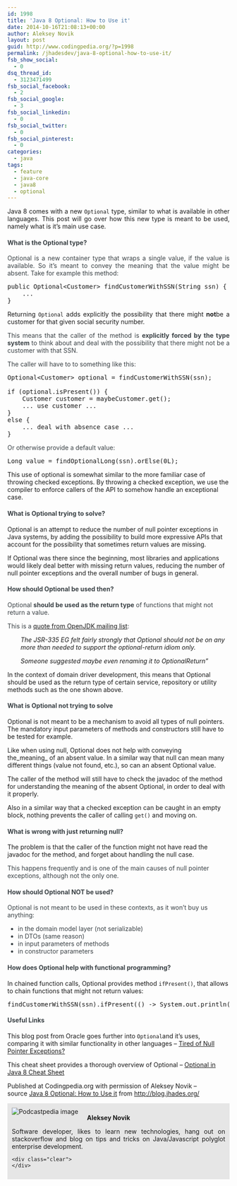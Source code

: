 ```yaml
---
id: 1998
title: 'Java 8 Optional: How to Use it'
date: 2014-10-16T21:08:13+00:00
author: Aleksey Novik
layout: post
guid: http://www.codingpedia.org/?p=1998
permalink: /jhadesdev/java-8-optional-how-to-use-it/
fsb_show_social:
  - 0
dsq_thread_id:
  - 3123471499
fsb_social_facebook:
  - 2
fsb_social_google:
  - 3
fsb_social_linkedin:
  - 0
fsb_social_twitter:
  - 0
fsb_social_pinterest:
  - 0
categories:
  - java
tags:
  - feature
  - java-core
  - java8
  - optional
---
```

<p style="text-align: justify;">
  Java 8 comes with a new <code>Optional</code> type, similar to what is available in other languages. This post will go over how this new type is meant to be used, namely what is it&#8217;s main use case.
</p>

<h4 id="whatistheoptionaltype" style="color: #3a4145;">
  What is the Optional type?
</h4>

<!--more-->

<p style="color: #3a4145; text-align: justify;">
  Optional is a new container type that wraps a single value, if the value is available. So it&#8217;s meant to convey the meaning that the value might be absent. Take for example this method:
</p>

<pre class="lang:java decode:true ">public Optional&lt;Customer&gt; findCustomerWithSSN(String ssn) {
    ...
}</pre>

<p style="text-align: justify;">
  Returning <code>Optional</code> adds explicitly the possibility that there might <strong>not</strong>be a customer for that given social security number.
</p>

<p style="color: #3a4145; text-align: justify;">
  This means that the caller of the method is <strong>explicitly forced by the type system</strong> to think about and deal with the possibility that there might not be a customer with that SSN.
</p>

<p style="color: #3a4145;">
  The caller will have to to something like this:
</p>

<pre class="lang:java decode:true ">Optional&lt;Customer&gt; optional = findCustomerWithSSN(ssn);

if (optional.isPresent()) {
    Customer customer = maybeCustomer.get();
    ... use customer ...
}
else {
    ... deal with absence case ...
}</pre>

<span style="color: #3a4145;">Or otherwise provide a default value:</span>

<pre class="lang:java decode:true ">Long value = findOptionalLong(ssn).orElse(0L);</pre>

This use of optional is somewhat similar to the more familiar case of throwing checked exceptions. By throwing a checked exception, we use the compiler to enforce callers of the API to somehow handle an exceptional case.

<h4 id="whatisoptionaltryingtosolve" style="color: #3a4145;">
  What is Optional trying to solve?
</h4>

Optional is an attempt to reduce the number of null pointer exceptions in Java systems, by adding the possibility to build more expressive APIs that account for the possibility that sometimes return values are missing.

If Optional was there since the beginning, most libraries and applications would likely deal better with missing return values, reducing the number of null pointer exceptions and the overall number of bugs in general.

<h4 id="howshouldoptionalbeusedthen" style="color: #3a4145;">
  How should Optional be used then?
</h4>

<p style="color: #3a4145;">
  Optional <strong>should be used as the return type</strong> of functions that might not return a value.
</p>

<p style="color: #3a4145;">
  This is a <a href="http://mail.openjdk.java.net/pipermail/jdk8-dev/2013-September/003274.html">quote from OpenJDK mailing list</a>:
</p>

<p style="font-style: italic; padding-left: 30px;">
  The JSR-335 EG felt fairly strongly that Optional should not be on any more than needed to support the optional-return idiom only.
</p>

<p style="font-style: italic; padding-left: 30px;">
  Someone suggested maybe even renaming it to OptionalReturn&#8221;
</p>

In the context of domain driver development, this means that Optional should be used as the return type of certain service, repository or utility methods such as the one shown above.

<h4 id="whatisoptionalnottryingtosolve" style="color: #3a4145;">
  What is Optional not trying to solve
</h4>

Optional is not meant to be a mechanism to avoid all types of null pointers. The mandatory input parameters of methods and constructors still have to be tested for example.

Like when using null, Optional does not help with conveying the_meaning_ of an absent value. In a similar way that null can mean many different things (value not found, etc.), so can an absent Optional value.

The caller of the method will still have to check the javadoc of the method for understanding the meaning of the absent Optional, in order to deal with it properly.

Also in a similar way that a checked exception can be caught in an empty block, nothing prevents the caller of calling `get()` and moving on.

<h4 id="whatiswrongwithjustreturningnull" style="color: #3a4145;">
  What is wrong with just returning null?
</h4>

The problem is that the caller of the function might not have read the javadoc for the method, and forget about handling the null case.

<p style="color: #3a4145;">
  This happens frequently and is one of the main causes of null pointer exceptions, although not the only one.
</p>

<h4 id="howshouldoptionalnotbeused" style="color: #3a4145;">
  How should Optional NOT be used?
</h4>

<p style="color: #3a4145;">
  Optional is not meant to be used in these contexts, as it won&#8217;t buy us anything:
</p>

<ul style="color: #3a4145;">
  <li>
    in the domain model layer (not serializable)
  </li>
  <li>
    in DTOs (same reason)
  </li>
  <li>
    in input parameters of methods
  </li>
  <li>
    in constructor parameters
  </li>
</ul>

<h4 id="howdoesoptionalhelpwithfunctionalprogramming" style="color: #3a4145;">
  How does Optional help with functional programming?
</h4>

In chained function calls, Optional provides method `ifPresent()`, that allows to chain functions that might not return values:

<pre class="lang:java decode:true ">findCustomerWithSSN(ssn).ifPresent(() -&gt; System.out.println("customer exists!"));</pre>

<h4 id="usefullinks" style="color: #3a4145;">
  Useful Links
</h4>

This blog post from Oracle goes further into `Optional`and it&#8217;s uses, comparing it with similar functionality in other languages &#8211; [Tired of Null Pointer Exceptions?](http://www.oracle.com/technetwork/articles/java/java8-optional-2175753.html)

This cheat sheet provides a thorough overview of Optional &#8211; [Optional in Java 8 Cheat Sheet](http://java.dzone.com/articles/optional-java-8-cheat-sheet)

<p class="note_normal">
  Published at Codingpedia.org with permission of Aleksey Novik &#8211; source <a title="http://blog.jhades.org/java-8-how-to-use-optional/" href="http://blog.jhades.org/java-8-how-to-use-optional/" target="_blank">Java 8 Optional: How to Use it</a> from <a title="http://blog.jhades.org/" href="http://blog.jhades.org/" target="_blank">http://blog.jhades.org/</a>
</p>

<div id="about_author" style="background-color: #e6e6e6; padding: 10px;">
  <img id="author_portrait" style="float: left; margin-right: 20px;" src="https://lh6.googleusercontent.com/-nJLCOBcwQyQ/U3PTSOfhw_I/AAAAAAAAABI/w21JxlhW4lo/s498-no/my-blog-53.jpg" alt="Podcastpedia image" /> 
  
  <p id="about_author_header">
    <strong>Aleksey Novik</strong>
  </p>
  
  <div id="author_details" style="text-align: justify;">
    Software developer, likes to learn new technologies, hang out on stackoverflow and blog on tips and tricks on Java/Javascript polyglot enterprise development.
  </div>
  
  <div id="follow_social" style="clear: both;">
    <div id="social_logos">
      <a class="icon-earth" href="http://blog.jhades.org/" target="_blank"> </a> <a class="icon-googleplus" href="https://plus.google.com/113901291479894108481/posts" target="_blank"> </a> <a class="icon-twitter" href="https://twitter.com/JhadesDev" target="_blank"> </a> <a class="icon-github" href="https://github.com/jhades" target="_blank"> </a>
    </div>
    
    <div class="clear">
    </div>
  </div>
</div>
